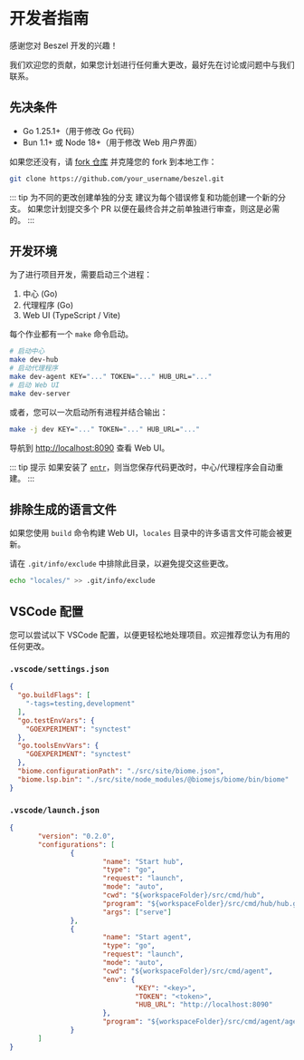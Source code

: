 # 开发者指南

感谢您对 Beszel 开发的兴趣！

我们欢迎您的贡献，如果您计划进行任何重大更改，最好先在讨论或问题中与我们联系。

## 先决条件

- Go 1.25.1+（用于修改 Go 代码）
- Bun 1.1+ 或 Node 18+（用于修改 Web 用户界面）

如果您还没有，请 [fork 仓库](https://github.com/henrygd/beszel/fork) 并克隆您的 fork 到本地工作：

```bash
git clone https://github.com/your_username/beszel.git
```

::: tip 为不同的更改创建单独的分支
建议为每个错误修复和功能创建一个新的分支。
如果您计划提交多个 PR 以便在最终合并之前单独进行审查，则这是必需的。
:::

## 开发环境

为了进行项目开发，需要启动三个进程：

1. 中心 (Go)
2. 代理程序 (Go)
3. Web UI (TypeScript / Vite)

每个作业都有一个 `make` 命令启动。

```bash
# 启动中心
make dev-hub
# 启动代理程序
make dev-agent KEY="..." TOKEN="..." HUB_URL="..."
# 启动 Web UI
make dev-server
```

或者，您可以一次启动所有进程并结合输出：

```bash
make -j dev KEY="..." TOKEN="..." HUB_URL="..."
```

导航到 [http://localhost:8090](http://localhost:8090) 查看 Web UI。

::: tip 提示
如果安装了 [`entr`](https://github.com/eradman/entr)，则当您保存代码更改时，中心/代理程序会自动重建。
:::

## 排除生成的语言文件

如果您使用 `build` 命令构建 Web UI，`locales` 目录中的许多语言文件可能会被更新。

请在 `.git/info/exclude` 中排除此目录，以避免提交这些更改。

```bash
echo "locales/" >> .git/info/exclude
```

## VSCode 配置

您可以尝试以下 VSCode 配置，以便更轻松地处理项目。欢迎推荐您认为有用的任何更改。

### `.vscode/settings.json`

```json
{
  "go.buildFlags": [
    "-tags=testing,development"
  ],
  "go.testEnvVars": {
    "GOEXPERIMENT": "synctest"
  },
  "go.toolsEnvVars": {
    "GOEXPERIMENT": "synctest"
  },
  "biome.configurationPath": "./src/site/biome.json",
  "biome.lsp.bin": "./src/site/node_modules/@biomejs/biome/bin/biome"
}
```

### `.vscode/launch.json`

```json
{
       "version": "0.2.0",
       "configurations": [
               {
                       "name": "Start hub",
                       "type": "go",
                       "request": "launch",
                       "mode": "auto",
                       "cwd": "${workspaceFolder}/src/cmd/hub",
                       "program": "${workspaceFolder}/src/cmd/hub/hub.go",
                       "args": ["serve"]
               },
               {
                       "name": "Start agent",
                       "type": "go",
                       "request": "launch",
                       "mode": "auto",
                       "cwd": "${workspaceFolder}/src/cmd/agent",
                       "env": {
                               "KEY": "<key>",
                               "TOKEN": "<token>",
                               "HUB_URL": "http://localhost:8090"
                       },
                       "program": "${workspaceFolder}/src/cmd/agent/agent.go"
               }
       ]
}
```
